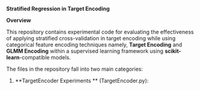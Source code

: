 **Stratified Regression in Target Encoding**

**Overview**

This repository contains experimental code for evaluating the effectiveness of applying stratified cross-validation in target encoding while using categorical feature encoding techniques namely, **Target Encoding** and **GLMM Encoding** within a supervised learning framework using **scikit-learn**-compatible models.

The files in the repository fall into two main categories:

1. **TargetEncoder Experiments ** (TargetEncoder.py):


